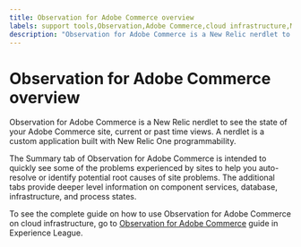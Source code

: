 ```yaml
---
title: Observation for Adobe Commerce overview
labels: support tools,Observation,Adobe Commerce,cloud infrastructure,Magento
description: "Observation for Adobe Commerce is a New Relic nerdlet to see the state of your Adobe Commerce site, current or past time views. A nerdlet is a custom application built with New Relic One programmability."
---
```


# Observation for Adobe Commerce overview

Observation for Adobe Commerce is a New Relic nerdlet to see the state of your Adobe Commerce site, current or past time views. A nerdlet is a custom application built with New Relic One programmability.

The Summary tab of Observation for Adobe Commerce is intended to quickly see some of the problems experienced by sites to help you auto-resolve or identify potential root causes of site problems. The additional tabs provide deeper level information on component services, database, infrastructure, and process states.

To see the complete guide on how to use Observation for Adobe Commerce on cloud infrastructure, go to [Observation for Adobe Commerce](https://experienceleague.adobe.com/docs/commerce-operations/tools/observation-for-adobe-commerce/intro.html?lang=en) guide in Experience League. 
